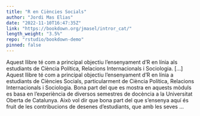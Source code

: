 ```yaml
---
title: "R en Ciències Socials"
author: "Jordi Mas Elias"
date: "2022-11-10T16:47:35Z"
link: "https://bookdown.org/jmasel/intror_cat/"
length_weight: "3.5%"
repo: "rstudio/bookdown-demo"
pinned: false
---
```


Aquest llibre té com a principal objectiu l’ensenyament d’R en línia als estudiants de Ciència Política, Relacions Internacionals i Sociologia. [...] Aquest llibre té com a principal objectiu l’ensenyament d’R en línia a estudiants de Ciències Socials, particularment de Ciència Política, Relacions Internacionals i Sociologia. Bona part del que es mostra en aquests mòduls es basa en l’experiència de diversos semestres de docència a la Universitat Oberta de Catalunya. Això vol dir que bona part del que s’ensenya aquí és fruit de les contribucions de desenes d’estudiants, que amb les seves ...
